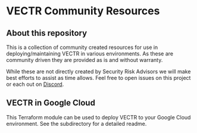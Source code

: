 # VECTR Community Resources

## About this repository

This is a collection of community created resources for use in deploying/maintaining VECTR in various environments. As these are community driven they are provided as is and without warranty. 

While these are not directly created by Security Risk Advisors we will make best efforts to assist as time allows. Feel free to open issues on this project or each out on [Discord](https://discord.gg/VEDtmCrCpj).

## VECTR in Google Cloud
This Terraform module can be used to deploy VECTR to your Google Cloud environment. See the subdirectory for a detailed readme.

